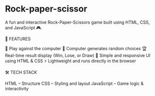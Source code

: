# Rock-paper-scissor
A fun and interactive Rock-Paper-Scissors game built using HTML, CSS, and JavaScript 🎮.

🚀 FEATURES

🎯 Play against the computer
🤖 Computer generates random choices
🏆 Real-time result display (Win, Lose, or Draw)
🎨 Simple and responsive UI using HTML & CSS
⚡ Lightweight and runs directly in the browser

🛠️ TECH STACK

HTML – Structure
CSS – Styling and layout
JavaScript – Game logic & interactivity
